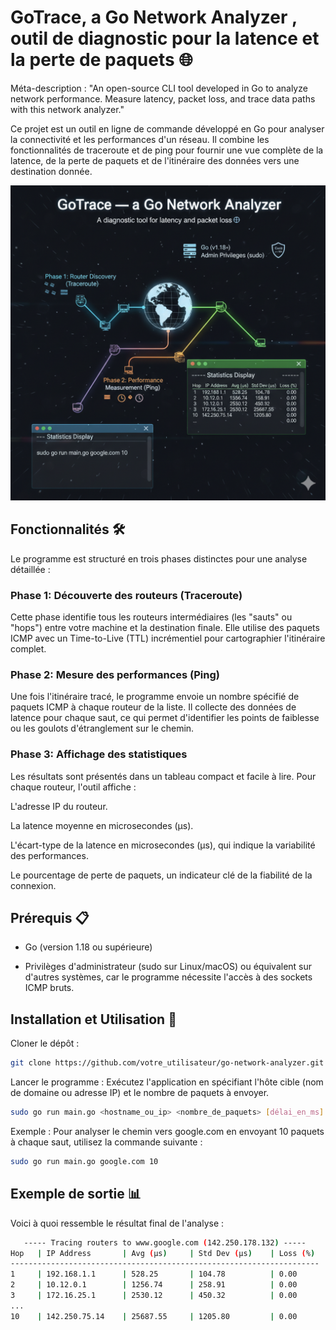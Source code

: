 
# GoTrace, a Go Network Analyzer , outil de diagnostic pour la latence et la perte de paquets 🌐

Méta-description : "An open-source CLI tool developed in Go to analyze network performance. Measure latency, packet loss, and trace data paths with this network analyzer."

Ce projet est un outil en ligne de commande développé en Go pour analyser la connectivité et les performances d'un réseau. Il combine les fonctionnalités de traceroute et de ping pour fournir une vue complète de la latence, de la perte de paquets et de l'itinéraire des données vers une destination donnée.

![docs/GoTrace.png](docs/GoTrace.png)

## Fonctionnalités 🛠️

Le programme est structuré en trois phases distinctes pour une analyse détaillée :

### Phase 1: Découverte des routeurs (Traceroute)

Cette phase identifie tous les routeurs intermédiaires (les "sauts" ou "hops") entre votre machine et la destination finale. Elle utilise des paquets ICMP avec un Time-to-Live (TTL) incrémentiel pour cartographier l'itinéraire complet.

### Phase 2: Mesure des performances (Ping)

Une fois l'itinéraire tracé, le programme envoie un nombre spécifié de paquets ICMP à chaque routeur de la liste. Il collecte des données de latence pour chaque saut, ce qui permet d'identifier les points de faiblesse ou les goulots d'étranglement sur le chemin.

### Phase 3: Affichage des statistiques

Les résultats sont présentés dans un tableau compact et facile à lire. Pour chaque routeur, l'outil affiche :

L'adresse IP du routeur.

La latence moyenne en microsecondes (µs).

L'écart-type de la latence en microsecondes (µs), qui indique la variabilité des performances.

Le pourcentage de perte de paquets, un indicateur clé de la fiabilité de la connexion.

## Prérequis 📋

- Go (version 1.18 ou supérieure)

- Privilèges d'administrateur (sudo sur Linux/macOS) ou équivalent sur d'autres systèmes, car le programme nécessite l'accès à des sockets ICMP bruts.

## Installation et Utilisation 🚀

Cloner le dépôt :

```Bash
git clone https://github.com/votre_utilisateur/go-network-analyzer.git
```

Lancer le programme :
Exécutez l'application en spécifiant l'hôte cible (nom de domaine ou adresse IP) et le nombre de paquets à envoyer.

```Bash
sudo go run main.go <hostname_ou_ip> <nombre_de_paquets> [délai_en_ms]
```

Exemple :
Pour analyser le chemin vers google.com en envoyant 10 paquets à chaque saut, utilisez la commande suivante :

```Bash
sudo go run main.go google.com 10
```

## Exemple de sortie 📊

Voici à quoi ressemble le résultat final de l'analyse :

```Bash
   ----- Tracing routers to www.google.com (142.250.178.132) ----- 
Hop   | IP Address       | Avg (µs)     | Std Dev (µs)    | Loss (%)  
---------------------------------------------------------------------
1     | 192.168.1.1      | 528.25       | 104.78          | 0.00
2     | 10.12.0.1        | 1256.74      | 258.91          | 0.00
3     | 172.16.25.1      | 2530.12      | 450.32          | 0.00
...
10    | 142.250.75.14    | 25687.55     | 1205.80         | 0.00
```
